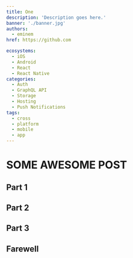 ```yaml
---
title: One
description: 'Description goes here.'
banner: './banner.jpg'
authors:
  - eminem
href: https://github.com

ecosystems:
  - iOS
  - Android
  - React
  - React Native
categories:
  - Auth
  - GraphQL API
  - Storage
  - Hosting
  - Push Notifications
tags:
  - cross
  - platform
  - mobile
  - app
---
```


# SOME AWESOME POST

## Part 1

## Part 2

## Part 3

## Farewell
